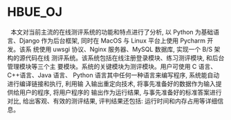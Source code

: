 # HBUE_OJ
   本文对当前主流的在线测评系统的功能和特点进行了分析, 以 Python 为基础语 言、Django 作为后台框架, 同时在 MacOS 与 Linux 平台上使用 Pycharm 开发。该系 统使用 uwsgi 协议、Nginx 服务器、MySQL 数据库, 实现一个 B/S 架构的源代码在线 测评系统。该系统包括在线注册登录模块、练习测评模块, 和后台管理模块等三个主 要模块。系统的关键模块为测评模块。用户可使用 C 语言、C++语言、Java 语言、 Python 语言其中任何一种语言来编写程序, 系统能自动进行编译链接和执行, 利用输 入输出重定向技术, 将事先准备好的数据作为输入提供给用户的程序, 将用户程序的 输出作为运行结果, 与事先准备好的标准答案进行对比, 给出客观、有效的测评结果, 评判结果还包括: 运行时间和内存占用等详细信息。
